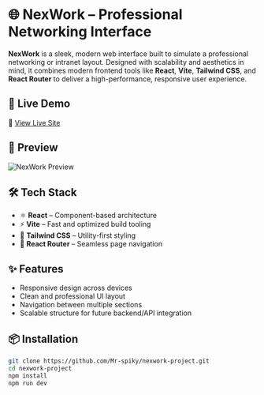 # 🌐 NexWork – Professional Networking Interface

**NexWork** is a sleek, modern web interface built to simulate a professional networking or intranet layout. Designed with scalability and aesthetics in mind, it combines modern frontend tools like **React**, **Vite**, **Tailwind CSS**, and **React Router** to deliver a high-performance, responsive user experience.

## 🚀 Live Demo

🔗 [View Live Site](https://nexwork-project.vercel.app/)

## 📸 Preview

![NexWork Preview](./public/preview.png) <!-- Replace with actual screenshot path -->

## 🛠 Tech Stack

- ⚛️ **React** – Component-based architecture
- ⚡ **Vite** – Fast and optimized build tooling
- 🎨 **Tailwind CSS** – Utility-first styling
- 🔁 **React Router** – Seamless page navigation

## ✨ Features

- Responsive design across devices
- Clean and professional UI layout
- Navigation between multiple sections
- Scalable structure for future backend/API integration

## 📦 Installation

```bash
git clone https://github.com/Mr-spiky/nexwork-project.git
cd nexwork-project
npm install
npm run dev

